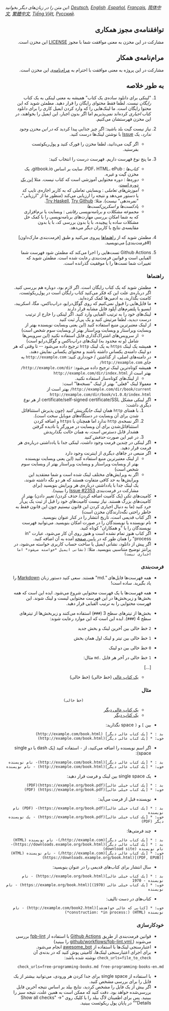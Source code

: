 *این متن را در زبان‌های دیگر بخوانید: [Deutsch](CONTRIBUTING-de.md), [English](CONTRIBUTING.md) ,[Español](CONTRIBUTING-es.md), [Français](CONTRIBUTING-fr.md), [简体中文](CONTRIBUTING-zh.md), [繁體中文](CONTRIBUTING-zh_TW.md), [Tiếng Việt](CONTRIBUTING-vn.md), [Русский](CONTRIBUTING-ru.md).*
<div dir="rtl">

## توافقنامه‌ی مجوز همکاری

مشارکت در این مخزن به معنی موافقت شما با مجوز [LICENSE](https://github.com/EbookFoundation/free-programming-books/blob/master/LICENSE) این مخزن است.


## مرام‌نامه‌ی همکار

مشارکت در این پروژه به معنی موافقت با احترام به [مرام‌نامه‌ی](https://github.com/EbookFoundation/free-programming-books/blob/master/CODE_OF_CONDUCT.md) این مخزن است.


## به طور خلاصه

1. "لینکی برای دانلود ساده‌ی یک کتاب" همیشه به معنی لینکی به یک کتاب *رایگان* نیست. لطفا فقط محتوای رایگان را قرار دهید. مطمئن شوید که این محتوا رایگان است. ما لینک‌هایی را که وارد کردن ایمیل کاری را برای دانلود کتاب *اجباری* کرده‌اند نمی‌پذیریم اما اگر بدون اجبار، این ایمیل را بخواهند، در این مخزن فهرستشان می‌کنیم.
2. نیاز نیست گیت بلد باشید: اگر چیز جذابی پیدا کردید که *در این مخزن وجود ندارد*، یک [Issue](https://github.com/EbookFoundation/free-programming-books/issues) با نوشتن لینک‌ها درست کنید.
    * اگر گیت می‌دانید، لطفا مخزن را فورک کنید و پول‌ریکوئست بفرستید.
3. ما پنج نوع فهرست داریم. فهرست درست را انتخاب کنید:

    * *کتاب‌ها* : PDF، HTML، ePub، سایت بر اساس gitbook.io، یک مخزن گیت و غیره.
    * *دوره‌ها* : دوره محتوایی آموزشی است که کتاب نیست. مثلا [این یک دوره است](http://ocw.mit.edu/courses/electrical-engineering-and-computer-science/6-006-introduction-to-algorithms-fall-2011/).
    * *آموزش‌های تعاملی* : وبسایتی تعاملی که به کاربر اجازه‌ی تایپ کد یا دستور می‌دهد و نتیجه را ارزیابی می‌کند (منظور ما از "ارزیابی"، "نمره‌دهی" نیست). مثلا: [Try Haskell](http://tryhaskell.org), [Try Github](http://try.github.io).
    * *پادکست‌ها و اسکرین‌کست‌ها*
    * *مجموعه مشکلات و برنامه‌نویسی رقابتی* : وبسایت یا نرم‌افزاری که به شما امکان بررسی مهارت‌های برنامه‌نویسی را با کمک حل مشکلات ساده یا پیچیده، با یا بدون بررسی کد، با یا بدون مقایسه‌ی نتایج با کاربران دیگر می‌دهد.

4. مطمئن شوید که از [راهنماها](#راهنماها) پیروی می‌کنید و طبق [فرمت‌بندی مارک‌داون](#فرمت‌بندی] می‌نویسید.

5. Github Actions تست‌هایی را اجرا می‌کند که مطمئن شود فهرست شما الفبایی است و قوانین فرمت‌بندی رعایت شده است. مطمئن شوید که تغییرات شما تست‌ها را با موفقیت گذرانده است.


### راهنماها

* مطمئن شوید که یک کتاب رایگان است. اگر لازم بود، دوباره هم بررسی کنید. اگر درباره‌ی علت این که فکر می‌کنید کتاب رایگان است در پول‌ریکوئست، کامنت بگذارید، به ادمین‌ها کمک کرده‌اید.
* ما فایل‌هایی را قبول نمی‌کنیم که روی گوگل‌درایو، دراپ‌باکس، مگا، اسکریبد، ایسیو یا پلتفرم‌های آپلود فایل مشابه قرار دارند
* لینک‌های خود را به ترتیب الفبایی وارد کنید. اگر لینکی را خارج از ترتیب درست دیدید، لطفا مرتیش کنید و یک پی‌آر ثبت کنید
* از لینک معتبرترین منبع استفاده کنید (این یعنی وبسایت نویسنده بهتر از وبسایت ویراستار و وبسایت ویراستار بهتر از وبسایت سوم شخص است)
    * از سرویس‌های اشتراک‌گذاری فایل استفاده نکنید (این سرویس‌ها شامل (و نه محدود به) لینک‌های دراپ‌باکس و گوگل‌درایو است)
* همیشه یک لینک `https` به یک لینک `http` ترجیح داده می‌شود -- تا وقتی که هر دو لینک دامنه‌ی یکسانی داشته باشند و محتوای یکسانی نمایش دهند.
* در دامنه‌های اصلی، از گذاشتن / خودداری کنید: `http://example.com` به جای `http://example.com/`
* همیشه کوتاه‌ترین لینک ترجیح داده می‌شود: `http://example.com/dir/` بهتر است از `http://example.com/dir/index.html`
    *  از لینک‌های کوتاه‌ساز استفاده نکنید.
* معمولا لینک "فعلی" بهتر از لینک "نسخه‌ها" است: `http://example.com/dir/book/current/` بهتر است از `http://example.com/dir/book/v1.0.0/index.html`
* اگر لینکی مشکل certificate/self-signed certificate/SSL از هر نوع دیگری داشت:
  1. با همتای `http` همان لینک *جایگزینش کنید* (چون پذیرش استثناقائل شدن برای آن وبسایت در دستگاه‌های موبایل سخت است).
  2. اگر نسخه‌ی `http` ندارد اما همچنان با `https` و اضافه کردن استثناقائل‌شدن برای آن وبسایت در مرورگر یا نادیده گرفتن هشدار قابل دسترس است، *به همان حالت بگذاریدش*
  3. در غیر این صورت *حذفش کنید*
* اگر لینکی در چندین فرمت وجود داشت، لینکی جدا با یادداشتی درباره‌ی هر فرمت قرار دهید.
* اگر منبعی در جاهای دیگری از اینترنت وجود دارد
    * از لینک معتبرترین منبع استفاده کنید (این یعنی وبسایت نویسنده بهتر از وبسایت ویراستار و وبسایت ویراستار بهتر از وبسایت سوم شخص است)
    * اگر به ویرایش‌های مختلف لینک شده است و شما معتقدید این ویرایش‌ها به حد کافی متفاوت هستند که هر دو نگه داشته شوند، یک لینک جدا با یادداشتی درباره‌ی هر ویرایش بنویسید (برای مشارکت در فرمت‌بندی [Issue #2353](https://github.com/EbookFoundation/free-programming-books/issues/2353) را ببینید).
* کامیت‌های تکی (یک کامیت اضافه کردن/ حذف کردن/ تغییر دادن) بهتر از کامیت‌های بزرگ هستند. نیاز نیست کامیت‌های خود را قبل از ثبت یک پی‌آر خرد کنید (ما به دنبال اجباری کردن این قانون نیستیم چون این قانون فقط به خاطر راحتی نگه‌دارندگان مخزن است)
* اگر کتاب قدیمی است، تاریخ انتشار را در کنار عنوان بنویسید.
* نام نویسنده یا نویسندگان را در صورت امکان بنویسید. می‌توانید فهرست نویسندگان را با "و همکاران" کوتاه کنید.
* اگر کتاب هنوز تمام نشده است و هنوز روی آن کار می‌شود، عبارت "in process" را همان طور که در [پایین صفحه](#in_process) آمده به آن اضافه کنید.
* اگر پیش از دانلود، نشانی ایمیل یا ساخت حساب کاربری خواسته می‌شود، در پرانتز توضیح متناسبی بنویسید. مثلا: `(نشانی ایمیل *خواسته می‌شود* اما اجباری نیست)`


### فرمت‌بندی

* همه فهرست‌ها فایل‌های ".md" هستند. سعی کنید دستور زبان [Markdown](https://guides.github.com/features/mastering-markdown/) را یاد بگیرید. ساده است!
* همه فهرست‌ها با یک فهرست محتوایی شروع می‌شود. ایده این است که همه بخش‌ها و زیربخش‌ها در این فهرست محتوایی لیست و لینک شوند. این فهرست محتوایی را به ترتیب الفبایی قرار دهید.
* بخش‌ها از تیترهای سطح 3 (`###`) استفاده می‌کنند و زیربخش‌ها از تیترهای سطح 4 (`###`).
ایده این است که این موارد رعایت شوند:
* `2` خط خالی بین آخرین لینک و بخش جدید
* `1` خط خالی بین تیتر و لینک اول همان بخش
* `0` خط خالی بین دو لینک
* `1` خط خالی در آخر هر فایل `.md`
مثال:

    [...]
    * [یک کتاب عالی](http://example.com/example.html)
                                    (خط خالی)
                                    (خط خالی)
    ### مثال
                                    (خط خالی)
    * [یک کتاب عالی دیگر](http://example.com/book.html)
    * [یک کتاب دیگر](http://example.com/other.html)

* بین `]` و `(` space نگذارید:

```
بد : * [یک کتاب عالی دیگر] (http://example.com/book.html)
خوب: * [یک کتاب عالی دیگر](http://example.com/book.html)
```

* اگر اسم نویسنده را اضافه می‌کنید، از ` - ` استفاده کنید (یک dash با دو single space):

```
بد : * [یک کتاب عالی دیگر](http://example.com/book.html)- نام نویسنده
خوب: * [یک کتاب عالی دیگر](http://example.com/book.html) - نام نویسنده
```

* یک single space بین لینک و فرمت قرار دهید:

```
بد : * [یک کتاب خیلی عالی](https://example.org/book.pdf)(PDF)
خوب: * [یک کتاب خیلی عالی](https://example.org/book.pdf) (PDF)
```

* نویسنده قبل از فرمت می‌آید:

```
بد : * [یک کتاب خیلی عالی](https://example.org/book.pdf)- (PDF) نام نویسنده
خوب: * [یک کتاب خیلی عالی](https://example.org/book.pdf) - یک نویسنده دیگر (PDF)
```

* چند فرمتی‌ها:

```
بد : * [یک کتاب عالی دیگر](http://example.com/)- نام نویسنده (HTML)
بد : * [یک کتاب عالی دیگر](https://downloads.example.org/book.html)- نام نویسنده (download site)
خوب: * [یک کتاب عالی دیگر](http://example.com/) - نام نویسنده (HTML) [(PDF, EPUB)](https://downloads.example.org/book.html)
```

* سال انتشار برای کتاب‌های قدیمی را در عنوان ینویسید:

```
بد : * [یک کتاب خیلی عالی](https://example.org/book.html) - نام نویسنده - 1970
خوب: * [یک کتاب خیلی عالی (1970)](https://example.org/book.html) - نام نویسنده
```

<a name="in_process"></a>
* کتاب‌های در دست تالیف:

```
خوب: * [کتابی که عالی خواهدشد](http://example.com/book2.html) - نام نویسنده (HTML) (:construction: *in process*)
```

### خودکارسازی

* قوانین فرمت‌بندی از طریق [Github Actions](https://docs.github.com/en/actions) با استفاده از [fpb-lint](https://github.com/vhf/free-programming-books-lint) بررسی می‌شوند ([.github/workflows/fpb-lint.yml](.github/workflows/fpb-lint.yml) را ببینید)
* اعتبارسنجی لینک‌ها با استفاده از [awesome_bot](https://github.com/dkhamsing/awesome_bot) انجام می‌شود.
* برای اجرای اعتبارسنجی لینک‌ها، کامیتی پوش کنید که در بدنه‌ی آن `check_urls=file_to_check` نوشته شده باشد:

```
check_urls=free-programming-books.md free-programming-books-en.md
```

* با استفاده از single space برای جدا کردن هر ورودی، می‌توانید بیشتر از یک فایل را برای بررسی مشخص کنید.
* اگر بیش از یک فایل را مشخص کردید، نتایج بیلد بر اساس نتیجه آخرین فایل بررسی‌شده خواهد بود. دقت کنید که ممکن است به همین علت، نتیجه سبز را ببینید. پس برای اطمینان لاگ بیلد را با کلیک روی "Show all checks" -> "Details" در پایان پول ریکوئست ببینید.

</div>
